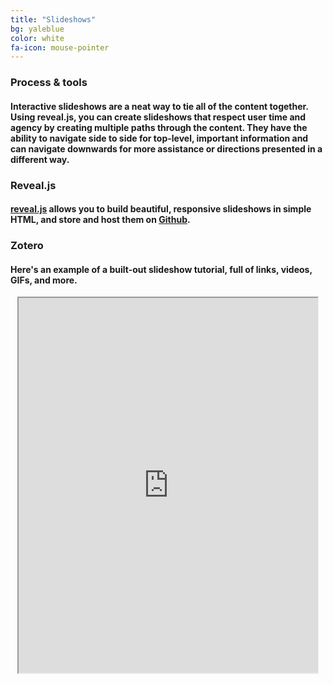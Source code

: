 ```yaml
---
title: "Slideshows"
bg: yaleblue
color: white
fa-icon: mouse-pointer
---
```


### Process & tools 
#### Interactive slideshows are a neat way to tie all of the content together. Using reveal.js, you can create slideshows that respect user time and agency by creating multiple paths through the content. They have the ability to navigate side to side for top-level, important information and can navigate downwards for more assistance or directions presented in a different way. 

### Reveal.js
#### [reveal.js](https://revealjs.com/#/) allows you to build beautiful, responsive slideshows in simple HTML, and store and host them on [Github](https://github.com). 

### Zotero
#### Here's an example of a built-out slideshow tutorial, full of links, videos, GIFs, and more.
<center>
  <iframe src="https://uclalibrary.github.io/research-tips/embeds/zotero/" width="95%" height="600px"></iframe>
</center><BR>




